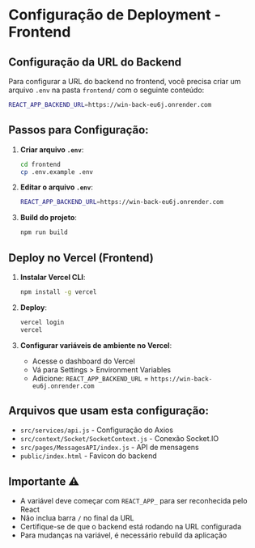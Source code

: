 # Configuração de Deployment - Frontend

## Configuração da URL do Backend

Para configurar a URL do backend no frontend, você precisa criar um arquivo `.env` na pasta `frontend/` com o seguinte conteúdo:

```bash
REACT_APP_BACKEND_URL=https://win-back-eu6j.onrender.com
```

## Passos para Configuração:

1. **Criar arquivo `.env`**:
   ```bash
   cd frontend
   cp .env.example .env
   ```

2. **Editar o arquivo `.env`**:
   ```bash
   REACT_APP_BACKEND_URL=https://win-back-eu6j.onrender.com
   ```

3. **Build do projeto**:
   ```bash
   npm run build
   ```

## Deploy no Vercel (Frontend)

1. **Instalar Vercel CLI**:
   ```bash
   npm install -g vercel
   ```

2. **Deploy**:
   ```bash
   vercel login
   vercel
   ```

3. **Configurar variáveis de ambiente no Vercel**:
   - Acesse o dashboard do Vercel
   - Vá para Settings > Environment Variables
   - Adicione: `REACT_APP_BACKEND_URL` = `https://win-back-eu6j.onrender.com`

## Arquivos que usam esta configuração:

- `src/services/api.js` - Configuração do Axios
- `src/context/Socket/SocketContext.js` - Conexão Socket.IO
- `src/pages/MessagesAPI/index.js` - API de mensagens
- `public/index.html` - Favicon do backend

## Importante ⚠️

- A variável deve começar com `REACT_APP_` para ser reconhecida pelo React
- Não inclua barra `/` no final da URL
- Certifique-se de que o backend está rodando na URL configurada
- Para mudanças na variável, é necessário rebuild da aplicação



